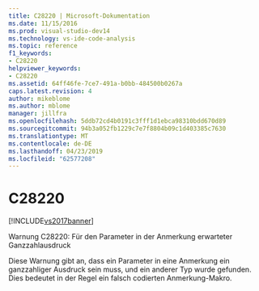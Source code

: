 ```yaml
---
title: C28220 | Microsoft-Dokumentation
ms.date: 11/15/2016
ms.prod: visual-studio-dev14
ms.technology: vs-ide-code-analysis
ms.topic: reference
f1_keywords:
- C28220
helpviewer_keywords:
- C28220
ms.assetid: 64ff46fe-7ce7-491a-b0bb-484500b0267a
caps.latest.revision: 4
author: mikeblome
ms.author: mblome
manager: jillfra
ms.openlocfilehash: 5ddb72cd4b0191c3fff1d1ebca98310bdd670d89
ms.sourcegitcommit: 94b3a052fb1229c7e7f8804b09c1d403385c7630
ms.translationtype: MT
ms.contentlocale: de-DE
ms.lasthandoff: 04/23/2019
ms.locfileid: "62577208"
---
```

# <a name="c28220"></a>C28220
[!INCLUDE[vs2017banner](../includes/vs2017banner.md)]

Warnung C28220: Für den Parameter in der Anmerkung erwarteter Ganzzahlausdruck  
  
 Diese Warnung gibt an, dass ein Parameter in eine Anmerkung ein ganzzahliger Ausdruck sein muss, und ein anderer Typ wurde gefunden. Dies bedeutet in der Regel ein falsch codierten Anmerkung-Makro.
